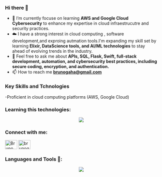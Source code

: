 ### Hi there 👋


- 🌱 I’m currently focuse on learning **AWS and Google Cloud Cybersecurity** to enhance my expertise in cloud infraestrucutre and security practices.
- ☁️ I have a strong interest in cloud computing , software development,and exproing autmation tools.I'm expanding my skill set by learning **Elixir, DataScience tools, and AI/ML technologies** to stay ahead of evolving trends in the industry.
- 💬 Feel free to ask me about **APIs, SQL, Flask, Swift, full-stack development, automation, and cybersecurity best practices, including secure coding, encryption, and authentication.**
- 📫 How to reach me **brunogaha@gmail.com**

<h3 align="left">Key Skills and Tchnologies </h3>
-Proficient in cloud computing platforms (AWS, Google Cloud)


<h3 align="left">Learning this technologies:</h3>
<p align="center">
  <a href="https://skillicons.dev">
    <img src="https://skillicons.dev/icons?i=firebase,aws&perline=14"/>
  </a>
</p>
<h3 align="left">Connect with me:</h3>
<p align="left">
<a href="www.linkedin.com/in/bruno-galli-hambleton" target="blank"><img align="center" src="https://raw.githubusercontent.com/rahuldkjain/github-profile-readme-generator/master/src/images/icons/Social/linked-in-alt.svg" alt="Bruno Galli Hambleton" height="30" width="40" /></a>
<a href="https://instagram.com/brunogallih" target="blank"><img align="center" src="https://raw.githubusercontent.com/rahuldkjain/github-profile-readme-generator/master/src/images/icons/Social/instagram.svg" alt="brunogallih" height="30" width="40" /></a>
</p>

<h3 align="left">Languages and Tools 📎:</h3>

<p align="center">
  <a href="https://skillicons.dev">
    <img src="https://skillicons.dev/icons?i=docker,git,elixir,py,cs,cpp,swift,js,mysql,bootstrap,html,md,css,cmake,clion,pycharm,discord,firebase,github,django,flask,vscode,ai,ps,pr,figma,powershell,bash,replit,sqlite,stackoverflow,visualstudio,kali,windows,linux,apple,ubuntu&perline=14"/>
  </a>
</p>
